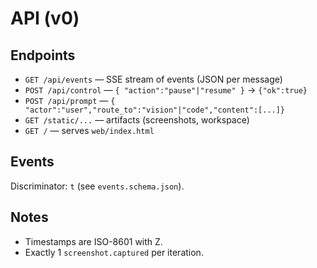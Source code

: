 # API (v0)

## Endpoints
- `GET /api/events` — SSE stream of events (JSON per message)
- `POST /api/control` — `{ "action":"pause"|"resume" }` → `{"ok":true}`
- `POST /api/prompt` — `{ "actor":"user","route_to":"vision"|"code","content":[...]}`
- `GET /static/...` — artifacts (screenshots, workspace)
- `GET /` — serves `web/index.html`

## Events
Discriminator: `t` (see `events.schema.json`).

## Notes
- Timestamps are ISO-8601 with Z.
- Exactly 1 `screenshot.captured` per iteration.
